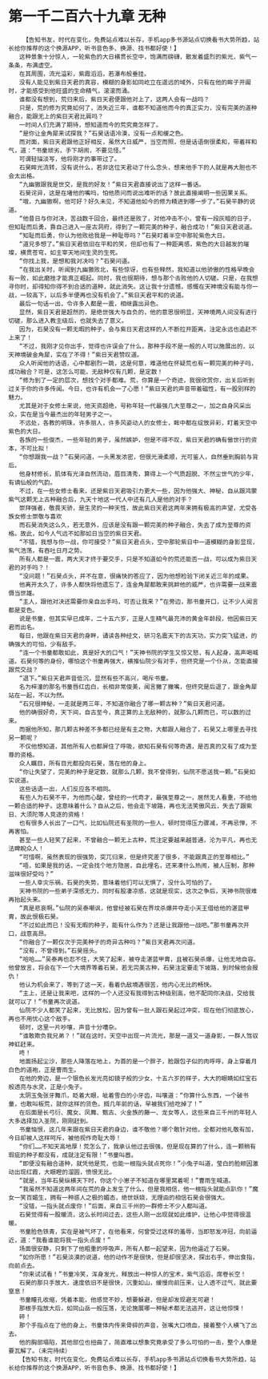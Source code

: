 # 第一千二百六十九章 无种
        【告知书友，时代在变化，免费站点难以长存，手机app多书源站点切换看书大势所趋，站长给你推荐的这个换源APP，听书音色多、换源、找书都好使！】
       这种景象十分惊人，一轮紫色的大日横贯长空中，饱满而磅礴，散发着盛烈的紫光，紫气一条条，布满虚空。
       在其周围，流光溢彩，紫霞滔滔，若瀑布般垂挂。
       没有人能见到紫日天君的真容，模糊的身影如同屹立在遥远的域外，只有在他的眸子开阖时，才能感受到他旺盛的生命精气，滚滚而涌。
       谁都没有想到，荒归来后，紫日天君便跟他对上了，这两人会有一战吗？
       只是，荒的修为究竟如何了，消失近三年，谁都不知道他而今的真正实力，没有完美的道种融合，能跟无上的紫日天君比肩吗？
       一时间人们充满了期待，想知道而今的荒究竟怎样了。
       “是你让金角犀来试探我？”石昊话语冷漠，没有一点和缓之色。
       而对面，紫日天君跟他正好相反，虽然大日威严，当空而照，但是话语倒很柔和，带着祥和气，道：“书童顽劣，手下胡闹，不要见怪。”
       可谓轻描淡写，他将刚才的事带过了。
       石昊眸光流转，没有说什么，若非这位天君动了什么念头，想来他手下的人就是再大胆也不会太出格。
       “九幽獓跟我是世交，是我的好友！”紫日天君直接说出了这样一番话。
       石昊诧异，这是在堵他的嘴吗，怕他质问而说出难听的话？故此直接阐明一些因果关系。
       “哦，九幽獓啊，他可好？好久未见，不知道他如今的修为精进到哪一步了。”石昊平静的说道。
       “他昔日与你对决，苦战数千回合，最终还是败了，对他冲击不小，曾有一段灰暗的日子，但知耻而后勇，靠自己进入一座古洞府，得到了一颗完美的种子，融合成功！”紫日天君说道。
       “知耻而后勇，你认为他败给我是一种耻辱吗？”石昊盯着半空中那轮紫色大日。
       “道兄多想了。”紫日天君依旧在平和的笑，但却也有了一种距离感，紫色的大日越发的璀璨，横贯苍穹，如主宰天地间生灵的生死。
       “你找上我，是想和我对决吗？”石昊问道。
       “在我出关时，听闻到九幽獓败北，有些惊讶，也有些释然，我知道以他骄傲的性格早晚会有一败，如此磨挫才能真正崛起。同时，我也很期待，想与那个击败他的人切磋。只是，在我想寻你时，却得知你得不到合适的道种，就此消失。这让我十分遗憾，感慨在天神境没有能与你一战，一较高下，以后多半便再也没有机会了。”紫日天君平和的说道。
       最后一句话一出，令许多人都是一震，相继露出异色。
       显然，紫日天君是超然的，是绝世强大与自负的，他的意思很明显，天神境两人间没有进行切磋，那么进入教主级后，也就失去了意义。
       因为，石昊没有一颗无暇的种子，会与紫日天君这样的人不断拉开距离，注定永远也追赶不上来了！
       “不过，我刚才见你出手，觉得也许误会了什么，那种手段不是一般的人可以施展出的，以天神境破金角犀，实在了不得！”紫日天君赞叹道。
       众人听闻他的话语，心中都剧烈一跳，这是何意，难道他在怀疑荒也有一颗完美的种子吗，成功融合？可是，这怎么可能，无敌种仅有几颗，是定数！
       “修为到了一定的层次，想找个对手都难。荒，你算是一个奇迹，我很欣赏你，出关后听到过关于你的许多传闻。今日，也许有机会一了心愿！”紫日天君的声音带着磁性，有一股别样的魅力。
       尤其是对于女修士来说，他天资超绝，号称年轻一代最强几大至尊之一，加之自身风采出众，实在是当今最杰出的年轻男子之一。
       不远处，各教的明珠，许多丽人，许多风姿动人的女修士，眸中都在绽放异彩，盯着天空中紫色的大日。
       各族的一些俊杰，一些年轻的男子，虽然嫉妒，但是不得不叹，紫日天君的确有傲世行的资本，不可比拟！
       “你想跟我一战？”石昊问道，一头黑发浓密，但很光滑柔顺，光可鉴人，自然垂到胸前与背后。
       他身材修长，肌体有光泽自然流动，眉目清秀，算得上一个气质超脱、不然尘世气的少年，有谪仙般的气韵。
       不过，在一些女修士看来，还是紫日天君吸引力更大一些，因为他强大、神秘，自从跟鸿蒙紫气这颗无上古种融合后，九天十地这一代人中还有几人是他的对手？
       崇拜强者，敬畏天骄，是生灵的一种天性，故此紫日天君这两年来拥有极高的声望，尤受各族女修士崇敬与喜欢
       而石昊消失这么久，若无意外，应该是没有跟一颗完美的种子融合，失去了成为至尊的资格。故此，如今人气远不如那如日当空的紫日天君。
       “不错，我想与你一战，你可接受？”紫日天君点头，空中那轮紫日中一道模糊的身影显现，紫气浩荡，有吞吐日月之势。
       所有人都是一震，两大天才终于要交手，只是不知道如今的荒还能否一战，可以成为紫日天君的对手吗？！
       “没问题！”石昊点头，并不在意，很痛快的答应了，因为他想检验下闭关近三年的成果。
       他离开太久了，许多人都快将他遗忘了，连金角犀都敢来挑衅他的威严，也许需要一战来震慑当世雄。
       “主人，跟他对决还需要你亲自出手吗，可否让我来？”在旁边，那书童开口，让不少人闻言都是变色。
       说是书童，但其实早已成年，二十五六岁，正是人生精气最充沛的黄金年龄段，他因紫日天君而出名。
       每日，他跟在紫日天君的身畔，诵读各种经文，研习名震天下的古天功，实力突飞猛进，的确强大的可怕，少有敌手。
       “连一个书童都敢如此，真是好大的口气！”天神书院的学生又惊又怒，有人起身，高声喝喊道。石昊何等的身份，哪怕这个书童再强大，横推仙院少有对手，但终究是一个仆从，怎能直接跟荒交战？
       “退下。”紫日天君声音低沉，显然有些不高兴，喝斥书童。
       名为梓潼的那名书童唇红齿白，长相非常俊美，闻言撇了撇嘴，但终究是后退了，跟金角犀站在一起，不以为然。
       “石兄很神秘，一走就是两三年，不知道你融合了哪一颗古种？”紫日天君问道。
       他的确很好奇，天下间，自古至今，真正算的上无敌种的，就那么几颗而已，可以数的过来。
       而据他所知，那几颗古种差不多都已经是有主之物，大都跟人融合了，石昊又上哪里去寻找另一颗呢？
       不仅他想知道，其他所有人也都屏住了呼吸，欲知石昊有何等奇遇，是否真的又有了成为至尊的资格。
       众人瞩目，所有目光都投向石昊，落在他的身上。
       “你让失望了，完美的种子是定数，就那么几颗，我不曾得到，仙院不愿送我一颗。”石昊如实说道。
       这些话语一出，人们反应各不相同。
       有些人为石昊不平，为他而心酸，曾经的一代奇才，最强至尊之一，居然无人看重，不给他一颗合适的种子。这意味着什么？自从之后，他会走下坡路，再也无法笑傲风云，失去了跟紫日、大须陀等人竞逐的资格！
       也有很多人长出了一口气，比如仙院还有圣院的一些人，顿时觉得压力骤减，不再忌惮，不再害怕。
       甚至一些人轻笑了起来，不曾融合一颗无上古种，荒注定要越来越普通，沦为平凡，再也无法睥睨众人！
       “可惜啊，虽然表现的很强势，突兀归来，但是终究差了很多，不能跟真正的至尊相比。”
       “唔，如果是我的话，一定会找个地方隐居，自此埋名，还来凑什么热闹，被人压制，那种滋味很好受吗？”
       一些人幸灾乐祸，石昊的失势，意味着他们可以无惧了，没什么可怕的了。
       天神书院的一些弟子深感无力，同时有股凄凉感，这就是现实，这次之争后，天神书院很难再抬起头来。
       “真是悲哀啊。”仙院的吴泰嘲讽，他曾经被石昊在界坟杀爆并夺走小天王借给他的湛蓝甲胄，故此恨极石昊。
       “不过如此而已！没有无暇的种子，能有什么作为？还是让我跟他一战吧。”那书童再次开口，战意高昂。
       “你融合了一颗仅次于完美种子的奇异古种吗？”紫日天君再次问道。
       “没有，不曾得到。”石昊摇头。
       “哈哈……”吴泰再也忍不住，大笑了起来，被夺走湛蓝甲胄，且被石昊杀爆，让他无地自容。他曾放言，将会在下一个大境界等着石昊，若无完美古种，石昊注定要走下坡路，到时候他会报仇！
       他认为机会来了，等到了这一天，看着仇敌境遇很苦，他内心无比的畅快。
       “主上，还是让我来吧，这样的一个人还没有我得到古种级别高，他不配同你决战，交给我就可以了！”书童再次说道。
       仙院不少人都笑了起来，无比放松，因为曾有一批人跟石昊起过冲突，现在他们彻底放心，再也不用忧心这个敌手。
       顿时，这里一片吵嚷，声音十分嘈杂。
       “谁敢欺负我兄弟？！”就在这时，天空中出现一片流光，那是一道又一道身影，一群人驾驭神虹赶来。
       咚！
       地面扬起尘沙，那些人降落在地上，为首的是一个胖子，脸跟包子似的肉呼呼，身上穿着月白色的道袍，正是曹雨生。
       在他的旁边，是一个银色长发光亮如镜子般的少女，十五六岁的样子，大大的眼睛如红宝石般透亮与水灵，正是小兔子。
       太阴玉兔张牙舞爪，眨着大眼，呲着雪白的小牙齿，叫嚷道：“你算什么东西，一个破书童，也敢叫板荒，就你这样的货色，搁几年前的话，早被我们给吃掉了！”
       在后面是长弓衍、魔女、凤舞、甄古、火金族的藤一、龙女等人，这些来自三千州的年轻人大多选择加入圣院，刚刚赶到。
       书童恼恨，这几年来跟在紫日天君的身边，谁不敬他？哪个敢针对他，全都对他礼敬有加，今日却被人这样呵斥，被他视作奇耻大辱！
       “你们……不知天高地厚！荒怎么了，我承认他过去很强，但是现在算的了什么，连一颗稍有瑕疵的种子都没有，成就注定有限！”书童叫嚣。
       “即便没有融合道种，就凭他是荒，也能一根指头就点死你！”小兔子叫道，莹白的脸颊因激动出现红霞，大眼瞪的溜圆，愤恨无比。
       “就是，当年石昊纵横天下时，你这个小崽子不知道在哪里窝着呢！”曹雨生喊道。
       “我虽然不知道这两年间在荒的身上发生了什么，但是我相信，他一根指头就能点趴你！”魔女一笑百媚生，拥有一种惑人之极的媚态，绝世妖娆，无理由的相信石昊会很强大。
       “没错，一指头就点废你！”后面，来自三千州的一群修士不少人都叫道。
       石昊觉得有一股暖流，这么长时间过去，这些人刚一出现就如此维护，让他心中觉得很温暖。
       书童脸色铁青，实在是被气坏了，在他看来，何曾受过这样的羞辱，当即怒发冲冠，向前逼近，道：“我看谁能将我一指头点废！”
       场面很安静，只剩下了他粗重的呼吸声，所有人都一起望来，因为他逼近了石昊。
       “如你所愿！”石昊淡漠的说道，他的动作不是很快，但是却很坚决，探出右手，伸出食指，向前点去。
       “你来试试看！”书童冷笑，浑身发光，释放出一种惊人的宝术，紫气滔滔，席卷长空！
       石昊的那只手放大，速度依旧不是很快，沉重如山，缓慢向前压来，让人透不过气，就此要窒息！
       书童瞳孔收缩，凭着本能，他感觉不妙，想要躲避，但是却发现避无可避！
       那根手指放大后，如同山岳一般压落，无论施展哪一种秘术都无法逃开，这让他惊悚！
       砰！
       那个手指点在了他的身上，书童体内传来骨碎的声音，张嘴大口喷血，接着整个人横飞了出去。
       他的胸部塌陷，其他部位也扭曲了，简直难以想象究竟承受了多么可怕的一击，整个人像是要瓦解了。（未完待续）
       【告知书友，时代在变化，免费站点难以长存，手机app多书源站点切换看书大势所趋，站长给你推荐的这个换源APP，听书音色多、换源、找书都好使！】